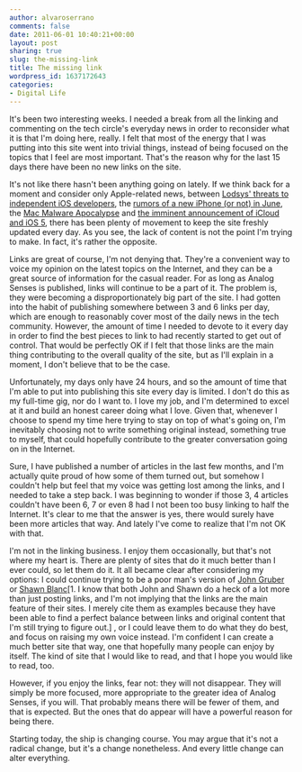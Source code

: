 ```yaml
---
author: alvaroserrano
comments: false
date: 2011-06-01 10:40:21+00:00
layout: post
sharing: true
slug: the-missing-link
title: The missing link
wordpress_id: 1637172643
categories:
- Digital Life
---
```


It's been two interesting weeks. I needed a break from all the linking and commenting on the tech circle's everyday news in order to reconsider what it is that I'm doing here, really. I felt that most of the energy that I was putting into this site went into trivial things, instead of being focused on the topics that I feel are most important. That's the reason why for the last 15 days there have been no new links on the site.

It's not like there hasn't been anything going on lately. If we think back for a moment and consider only Apple-related news, between [Lodsys' threats to independent iOS developers](http://www.macrumors.com/2011/05/31/lodsys-responds-to-apple-files-lawsuits-against-app-developers/), the [rumors of a new iPhone (or not) in June](http://www.electricpig.co.uk/2011/05/24/iphone-4s-to-be-revealed-on-7-june-invites-appear-to-confirm-it…/), the [Mac Malware Apocalypse](http://arstechnica.com/apple/news/2011/05/malware-on-the-mac.ars) and [the imminent announcement of iCloud and iOS 5](http://www.apple.com/pr/library/2011/05/31wwdc.html), there has been plenty of movement to keep the site freshly updated every day. As you see, the lack of content is not the point I'm trying to make. In fact, it's rather the opposite.

Links are great of course, I'm not denying that. They're a convenient way to voice my opinion on the latest topics on the Internet, and they can be a great source of information for the casual reader. For as long as Analog Senses is published, links will continue to be a part of it. The problem is, they were becoming a disproportionately big part of the site. I had gotten into the habit of publishing somewhere between 3 and 6 links per day, which are enough to reasonably cover most of the daily news in the tech community. However, the amount of time I needed to devote to it every day in order to find the best pieces to link to had recently started to get out of control. That would be perfectly OK if I felt that those links are the main thing contributing to the overall quality of the site, but as I'll explain in a moment, I don't believe that to be the case.

Unfortunately, my days only have 24 hours, and so the amount of time that I'm able to put into publishing this site every day is limited. I don't do this as my full-time gig, nor do I want to. I love my job, and I'm determined to excel at it and build an honest career doing what I love. Given that, whenever I choose to spend my time here trying to stay on top of what's going on, I'm inevitably choosing not to write something original instead, something true to myself, that could hopefully contribute to the greater conversation going on in the Internet.

Sure, I have published a number of articles in the last few months, and I'm actually quite proud of how some of them turned out, but somehow I couldn't help but feel that my voice was getting lost among the links, and I needed to take a step back. I was beginning to wonder if those 3, 4 articles couldn't have been 6, 7 or even 8 had I not been too busy linking to half the Internet. It's clear to me that the answer is yes, there would surely have been more articles that way. And lately I've come to realize that I'm not OK with that.

I'm not in the linking business. I enjoy them occasionally, but that's not where my heart is. There are plenty of sites that do it much better than I ever could, so let them do it. It all became clear after considering my options: I could continue trying to be a poor man's version of [John Gruber](http://daringfireball.net) or [Shawn Blanc](http://shawnblanc.net)[1. I know that both John and Shawn do a heck of a lot more than just posting links, and I'm not implying that the links are the main feature of their sites. I merely cite them as examples because they have been able to find a perfect balance between links and original content that I'm still trying to figure out.] , or I could leave them to do what they do best, and focus on raising my own voice instead. I'm confident I can create a much better site that way, one that hopefully many people can enjoy by itself. The kind of site that I would like to read, and that I hope you would like to read, too.

However, if you enjoy the links, fear not: they will not disappear. They will simply be more focused, more appropriate to the greater idea of Analog Senses, if you will. That probably means there will be fewer of them, and that is expected. But the ones that do appear will have a powerful reason for being there.

Starting today, the ship is changing course. You may argue that it's not a radical change, but it's a change nonetheless. And every little change can alter everything.
